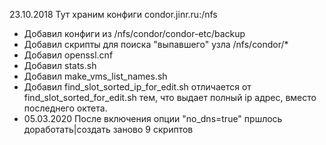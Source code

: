 23.10.2018 Тут храним конфиги condor.jinr.ru:/nfs

- Добавил конфиги из /nfs/condor/condor-etc/backup
- Добавил скрипты для поиска "выпавшего" узла /nfs/condor/*
- Добавил openssl.cnf
- Добавил stats.sh
- Добавил make_vms_list_names.sh
- Добавил find_slot_sorted_ip_for_edit.sh отличается от find_slot_sorted_for_edit.sh
  тем, что выдает полный ip адрес, вместо последнего октета.
- 05.03.2020 После включения опции "no_dns=true" пршлось доработать|создать заново  9  скриптов

